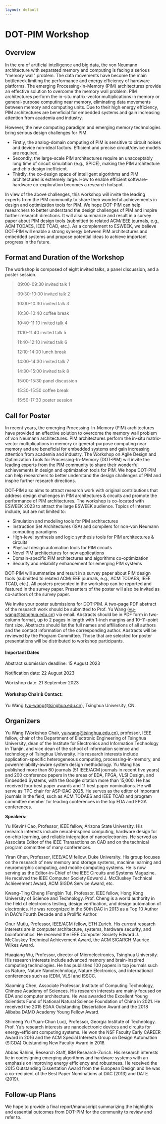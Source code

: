 ```yaml
---
layout: default
---
```



# DOT-PIM Workshop



## Overview

In the era of artificial intelligence and big data, the von Neumann architecture with separated memory and computing is facing a serious "memory wall" problem. The data movements have become the main bottleneck limiting the performance and energy efficiency of hardware platforms. The emerging Processing-In-Memory (PIM) architectures provide an effective solution to overcome the memory wall problem. PIM architectures perform the in-situ matrix-vector multiplications in memory or general-purpose computing near memory, eliminating data movements between memory and computing units. Due to their high energy efficiency, PIM architectures are beneficial for embedded systems and gain increasing attention from academia and industry.

However, the new computing paradigm and emerging memory technologies bring serious design challenges for PIM. 
-	Firstly, the analog-domain computing of PIM is sensitive to circuit noises and device non-ideal factors. Efficient and precise circuit/device models are required.
- Secondly, the large-scale PIM architectures require an unacceptably long time of circuit simulation (e.g., SPICE), making the PIM architecture and chip design inefficient.
- Thirdly, the co-design space of intelligent algorithms and PIM architectures is extremely large. How to enable efficient software-hardware co-exploration becomes a research hotspot.

In view of the above challenges, this workshop will invite the leading experts from the PIM community to share their wonderful achievements in design and optimization tools for PIM. We hope DOT-PIM can help researchers to better understand the design challenges of PIM and inspire further research directions. It will also summarize and result in a survey paper about PIM design tools (submitted to related ACM/IEEE journals, e.g., ACM TODAES, IEEE TCAD, etc.). As a complement to ESWEEK, we believe DOT-PIM will enable a strong synergy between PIM architectures and embedded systems and propose potential ideas to achieve important progress in the future.


## Format and Duration of the Workshop

The workshop is composed of eight invited talks, a panel discussion, and a poster session.

> 09:00-09:30 invited talk 1
> 
> 09:30-10:00 invited talk 2
> 
> 10:00-10:30 invited talk 3
> 
> 10:30-10:40 coffee break
> 
> 10:40-11:10 invited talk 4
> 
> 11:10-11:40 invited talk 5
> 
> 11:40-12:10 invited talk 6
> 
> 12:10-14:00 lunch break
> 
> 14:00-14:30 invited talk 7
> 
> 14:30-15:00 invited talk 8
> 
> 15:00-15:30 panel discussion
> 
> 15:30-15:50 coffee break
> 
> 15:50-17:30 poster session


## Call for Poster

In recent years, the emerging Processing-In-Memory (PIM) architectures have provided an effective solution to overcome the memory wall problem of von Neumann architectures. PIM architectures perform the in-situ matrix-vector multiplications in memory or general-purpose computing near memory and are beneficial for embedded systems and gain increasing attention from academia and industry. The Workshop on Agile Design and Optimization Tools for Processing-In-Memory (DOT-PIM) will invite the leading experts from the PIM community to share their wonderful achievements in design and optimization tools for PIM. We hope DOT-PIM can help researchers to better understand the design challenges of PIM and inspire further research directions.

DOT-PIM also aims to attract research work with original contributions that address design challenges in PIM architectures & circuits and promote the performance of PIM architectures. The workshop is co-located with ESWEEK 2023 to attract the large ESWEEK audience. Topics of interest include, but are not limited to:
* Simulation and modeling tools for PIM architectures
* Instruction Set Architectures (ISA) and compilers for non-von Neumann computing paradigms
* High-level synthesis and logic synthesis tools for PIM architectures & circuits
* Physical design automation tools for PIM circuits
* Novel PIM architectures for new applications
* Domain-specific PIM architectures and algorithms co-optimization
* Security and reliability enhancement for emerging PIM systems

DOT-PIM will summarize and result in a survey paper about PIM design tools (submitted to related ACM/IEEE journals, e.g., ACM TODAES, IEEE TCAD, etc.). All posters presented in the workshop can be reported and featured in the survey paper. Presenters of the poster will also be invited as co-authors of the survey paper.

We invite your poster submissions for DOT-PIM. A two-page PDF abstract of the research work should be submitted to Prof. Yu Wang (yu-wang@tsinghua.edu.cn) via email. Abstracts should be in PDF form in two-column format, up to 2 pages in length with 1-inch margins and 10–11-point font size. Abstracts should list the full names and affiliations of all authors and the contact information of the corresponding author. Abstracts will be reviewed by the Program Committee. Those that are selected for poster presentations will be distributed to workshop participants.


#### Important Dates

Abstract submission deadline: 15 August 2023

Notification date: 22 August 2023

Workshop date: 21 September 2023

#### Workshop Chair & Contact:
Yu Wang (yu-wang@tsinghua.edu.cn), Tsinghua University, CN.

## Organizers
Yu Wang (Workshop Chair, yu-wang@tsinghua.edu.cn), professor, IEEE fellow, chair of the Department of Electronic Engineering of Tsinghua University, dean of the Institute for Electronics and Information Technology in Tianjin, and vice dean of the school of information science and technology of Tsinghua University. His research interests include application-specific heterogeneous computing, processing-in-memory, and power/reliability-aware system design methodology. Yu Wang has published more than 80 journals (51 IEEE/ACM journals in recent five years) and 200 conference papers in the areas of EDA, FPGA, VLSI Design, and Embedded Systems, with the Google citation more than 15,000. He has received four best paper awards and 11 best paper nominations. He will serve as TPC chair for ASP-DAC 2025. He serves as the editor of important journals in the field, such as ACM TODAES and IEEE TCAD and program committee member for leading conferences in the top EDA and FPGA conferences.

**Speakers:**

Yu (Kevin) Cao, Professor, IEEE fellow, Arizona State University. His research interests include neural-inspired computing, hardware design for on-chip learning, and reliable integration of nanoelectronics. He served as Associate Editor of the IEEE Transactions on CAD and on the technical program committee of many conferences.

Yiran Chen, Professor, IEEE/ACM fellow, Duke University. His group focuses on the research of new memory and storage systems, machine learning and neuromorphic computing, and mobile computing systems.  He is now serving as the Editor-in-Chief of the IEEE Circuits and Systems Magazine. He received the IEEE Computer Society Edward J. McCluskey Technical Achievement Award, ACM SIGDA Service Award, etc.

Kwang-Ting Cheng (Fengbin Tu), Professor, IEEE fellow, Hong Kong University of Science and Technology. Prof. Cheng is a world authority in the field of electronics testing, design verification, and design automation of electronics. He was recognized in the 50th DAC in 2013 as a Top 10 Author in DAC’s Fourth Decade and a Prolific Author.

Onur Mutlu, Professor, IEEE/ACM fellow, ETH Zurich. His current research interests are in computer architecture, systems, hardware security, and bioinformatics. He received the IEEE Computer Society Edward J. McCluskey Technical Achievement Award, the ACM SIGARCH Maurice Wilkes Award.

Huaqiang Wu, Professor, director of Microelectronics, Tsinghua University. His research interests include advanced memory and brain-inspired computing technologies. He has published 100 papers in top journals such as Nature, Nature Nanotechnology, Nature Electronics, and international conferences such as IEDM, VLSI and ISSCC.

Xiaoming Chen, Associate Professor, Institute of Computing Technology, Chinese Academy of Sciences. His research interests are mainly focused on EDA and computer architecture. He was awarded the Excellent Young Scientists Fund of National Natural Science Foundation of China in 2021. He received the 2015 EDAA Outstanding Dissertation Award and the 2018 Alibaba DAMO Academy Young Fellow Award. 

Shimeng Yu (Yuan-Chun Luo), Professor, Georgia Institute of Technology. Prof. Yu’s research interests are nanoelectronic devices and circuits for energy-efficient computing systems. He won the NSF Faculty Early CAREER Award in 2016 and the ACM Special Interests Group on Design Automation (SIGDA) Outstanding New Faculty Award in 2018.

Abbas Rahimi, Research Staff, IBM Research-Zurich. His research interests lie in codesigning emerging algorithms and hardware systems with an emphasis on improving energy efficiency and robustness. He received the 2015 Outstanding Dissertation Award from the European Design and he was a co-recipient of the Best Paper Nominations at DAC (2013) and DATE (2019).


## Follow-up Plans
We hope to provide a final report/manuscript summarizing the highlights and essential outcomes from DOT-PIM for the community to review and refer to.
